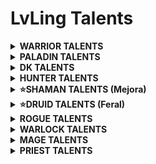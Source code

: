 # LvLing Talents

<details>
  <summary><b>WARRIOR TALENTS</b></summary>
  <p align=center>- Represion (Retribution) -</p>
</details>

<details>
  <summary><b>PALADIN TALENTS</b></summary>
  <p align=center>- Represion (Retribution) -</p>

10 - 14: (Benediction) - 5/5

15 - 16: (Improved Judgement) - 2/2

17 - 19: (Heart of the Crusader) - 3/3

20: (Seal of Command) - 1/1

21 - 22: (Pursuit of Justice) - 2/2

23 - 27: 5/5 Conviction) - 5/5

28 - 30: 3/3 Crusade) - 3/3

31 - 33: 3/3 Two-Handed Weapon Specialization) - 3/3

34-36: 3/3 Sanctified Seals) - 3/3

37-39: 3/3 Vengeance) - 3/3

40: 1/1 Repentance) - 1/1

41 - 43: 3/3 Judgements of the Wise) - 3/3

44 - 45: 2/2 The Art of War) - 2/2

46 - 49: (Fanaticism) - 4/5 (només 4 punts)

50: 1/1 Crusader Strike)

51: 5/5 Fanaticism)

52 - 54: 3/3 Sheath of Light)

55 - 59: 5/5 Righteous Vengeance)

60: 1/1 Divine Storm)

61 - 62: 2/2 Sanctified Wrath)

63 - 65: 3/3 Swift Retribution)

66 - 70: 5/5 Divine Strength)

71: 1/1 Sanctified Retribution)

72-73: (Improved Blessing of Might) - 2/2

74-75: (Improved Retribution Aura) - 2/2

76 - 80: (Spirtiual Focus) - 5/5
  
</details>

<details>
  <summary><b>DK TALENTS</b></summary>
  <p align=center>- Represion (Retribution) -</p>
</details>

<details>
  <summary><b>HUNTER TALENTS</b></summary>
  <p align=center>- Represion (Retribution) -</p>
</details>

<details>
  <summary><b>⭐SHAMAN TALENTS (Mejora)</b></summary>
  <p align=center>- Mejora (Enhancement) -</p>

10 – 14: Conocimiento ancestral (Ancestral Knowledge) – 5/5

15 – 19: Golpes de trueno (Thundering Strikes) – 5/5

20: Enfoque chamanístico (Shamanistic Focus) – 1/1

21 – 22: Lobo fantasmal mejorado (Improved Ghost Wolf) – 2/2

23 – 24: Armas elementales (Elemental Weapons) – 2/3 (només 2 punts)

25 – 29: Aluvión (Flurry) – 5/5

30: Armas de espíritu (Spirit Weapons) – 1/1

31 – 33: Maña mental (Mental Dexterity) – 3/3

34: Armas elementales (Elemental Weapons) – 3/3 (el punt que faltava)

35 – 37: Ira desatada (Unleashed Rage) – 3/3

38 – 39: Maestría en armas (Weapon Mastery) – 2/3 (només 2 punts)

40: Golpe de tormenta (Stormstrike) – 1/1

41: Doble empuñadura (Dual Wield) – 1/1

42 – 44: Especialización en doble empuñadura (Dual Wield Specialization) – 3/3

45: Latigazo de lava (Lava Lash) – 1/1

46 – 47: Golpe de tormenta mejorado (Improved Stormstrike) – 2/2

48 – 49: Choque estático (Static Shock) – 2/3 (només 2 punts)

50: Ira del chamán (Shamanistic Rage) – 1/1

51: Choque estático (Static Shock) – 3/3 (el punt que faltava)

52 – 54: Presura mental (Mental Quickness) – 3/3

55 – 59: Arma vorágine (Maelstrom Weapon) – 5/5

60: Espíritu feral (Feral Spirit) – 1/1

<p align=center>- Elemental -</p>

61 – 65: Conmoción (Concussion) – 5/5

66 – 68: Devastación elemental (Elemental Devastation) – 3/3

69 – 70: Amparo elemental (Elemental Warding) – 2/3 (només 2 punts)

71 – 75: Furia elemental (Elemental Fury) – 5/5

76: Enfoque elemental (Elemental Focus) – 1/1

77 – 80: Reverberación (Reverberation) – 4/5

</details>

<details>
  <summary><b>⭐DRUID TALENTS (Feral)</b></summary>
  <p align=center>- Combate feral (Feral) -</p>
  
10 – 14: Ferocidad (Ferocity) – 5/5

15 – 16: Furia cruel (Savage Fury) – 2/2

17 - 19: Instinto feral (Feral Instinct) – 3/3

20 – 21: Presteza feral (Feral Swiftness) – 2/2

22 – 24: Garras afiladas (Sharpened Claws) – 3/3

25 – 26: Furia primigenia (Primal Fury) – 2/2

27 – 29: Golpes depredadores (Predatory Strikes) – 3/3

30: Carga feral (Feral Charge) – 1/1

31 – 32: Precisión primigenia (Primal Precision) – 2/2

33 – 34: Ataques trituradores (Shredding Attacks) – 2/2

35 – 39: Corazón de lo Salvaje (Heart of the Wild) – 5/5

40: Líder de la manada (Leader of the Pack) – 1/1

41 – 42: Líder de la manada mejorado (Improved Leader of the Pack) – 2/2

43 – 45: Supervivencia del más fuerte (Survival of the Fittest) – 3/3

46 – 48: Heridas infectadas (Infected Wounds) – 3/3

49: Instintos de supervivencia (Survival Instincts) – 1/1

50: Destrozar (Mangle) – 1/1

51 – 53: Rey de la selva (King of the Jungle) – 3/3

  <p align=center>- Restauración (Restoration) -</p>

54 – 58: Furor – 5/5

59 – 63: Naturalista (Naturalist) – 5/5

64: Augurio de claridad (Omen of Clarity) – 1/1

65 – 67: Cambio de forma natural (Natural Shapeshifter) – 3/3

68 – 69: Maestro en cambio de forma (Master Shapeshifter) – 2/2

  <p align=center>- Combate feral (Feral) -</p>

70 – 72: Destrozar mejorado (Improved Mangle) – 3/3

73 – 75: Instintos depredadores (Predatory Instincts) - 3/3

76 – 79: Desgarrar y romper (Rend and Tear) – 4/5

80: Rabia (Berserk) – 1/1

</details>

<details>
  <summary><b>ROGUE TALENTS</b></summary>
  <p align=center>- Represion (Retribution) -</p>
</details>

<details>
  <summary><b>WARLOCK TALENTS</b></summary>
  <p align=center>- Represion (Retribution) -</p>
</details>

<details>
  <summary><b>MAGE TALENTS</b></summary>
  <p align=center>- Represion (Retribution) -</p>
</details>

<details>
  <summary><b>PRIEST TALENTS</b></summary>
  <p align=center>- Represion (Retribution) -</p>
</details>
